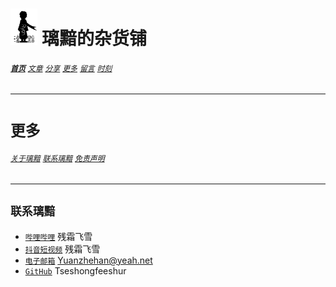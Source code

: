 # [<img src="图标.png" alt="Logo" style="zoom:7%;" />](index.html) 璃黯的杂货铺

###### **[`首页`](index.html)**		[`文章`](文章.html)		[`分享`](分享.html)		[`更多`](更多.html)		[`留言`](留言.html)		[`时刻`](时刻.html)

---

# `更多`

###### [`关于璃黯`](更多_关于璃黯.html)		[`联系璃黯`](更多_联系璃黯.html)		[`免责声明`](更多_免责声明.html)

----
## `联系璃黯`

+ [`哔哩哔哩`](https://space.bilibili.com/1754423404) 残霜飞雪
+ [`抖音短视频`](https://www.douyin.com/user/MS4wLjABAAAA45RWEX2C8HgebXUmmp7Dyv0JyKZFcdf9sO6sF4BzfqMzpS9YBYNPSmKoTd4LmvzB) 残霜飞雪
+ [`电子邮箱`](Yuanzhehan@yeah.net) Yuanzhehan@yeah.net
+ [`GitHub`](https://github.com/Tseshongfeeshur) Tseshongfeeshur